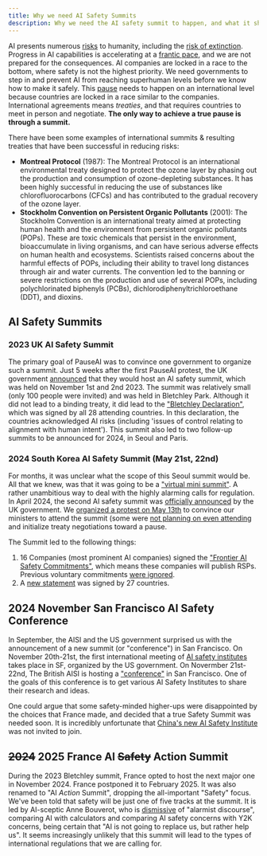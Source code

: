 ```yaml
---
title: Why we need AI Safety Summits
description: Why we need the AI safety summit to happen, and what it should achieve.
---
```


AI presents numerous [risks](/risks) to humanity, including the [risk of extinction](/xrisk).
Progress in AI capabilities is accelerating at a [frantic pace](/urgency), and we are not prepared for the consequences.
AI companies are locked in a race to the bottom, where safety is not the highest priority.
We need governments to step in and prevent AI from reaching superhuman levels before we know how to make it safely.
This [pause](/proposal) needs to happen on an international level because countries are locked in a race similar to the companies.
International agreements means _treaties_, and that requires countries to meet in person and negotiate.
**The only way to achieve a true pause is through a summit.**

There have been some examples of international summits & resulting treaties that have been successful in reducing risks:

- **Montreal Protocol** (1987): The Montreal Protocol is an international environmental treaty designed to protect the ozone layer by phasing out the production and consumption of ozone-depleting substances. It has been highly successful in reducing the use of substances like chlorofluorocarbons (CFCs) and has contributed to the gradual recovery of the ozone layer.
- **Stockholm Convention on Persistent Organic Pollutants** (2001): The Stockholm Convention is an international treaty aimed at protecting human health and the environment from persistent organic pollutants (POPs). These are toxic chemicals that persist in the environment, bioaccumulate in living organisms, and can have serious adverse effects on human health and ecosystems. Scientists raised concerns about the harmful effects of POPs, including their ability to travel long distances through air and water currents. The convention led to the banning or severe restrictions on the production and use of several POPs, including polychlorinated biphenyls (PCBs), dichlorodiphenyltrichloroethane (DDT), and dioxins.

## AI Safety Summits

### 2023 UK AI Safety Summit

The primary goal of PauseAI was to convince one government to organize such a summit.
Just 5 weeks after the first PauseAI protest, the UK government [announced](https://www.gov.uk/government/news/uk-to-host-first-global-summit-on-artificial-intelligence) that they would host an AI safety summit, which was held on November 1st and 2nd 2023.
The summit was relatively small (only 100 people were invited) and was held in Bletchley Park.
Although it did not lead to a binding treaty, it did lead to the ["Bletchley Declaration"](https://www.gov.uk/government/publications/ai-safety-summit-2023-the-bletchley-declaration/the-bletchley-declaration-by-countries-attending-the-ai-safety-summit-1-2-november-2023), which was signed by all 28 attending countries.
In this declaration, the countries acknowledged AI risks (including 'issues of control relating to alignment with human intent').
This summit also led to two follow-up summits to be announced for 2024, in Seoul and Paris.

### 2024 South Korea AI Safety Summit (May 21st, 22nd)

For months, it was unclear what the scope of this Seoul summit would be.
All that we knew, was that it was going to be a ["virtual mini summit"](https://www.bracknellnews.co.uk/news/national/23898764.ai-safety-institute-will-make-uk-global-hub-rishi-sunak-says/).
A rather unambitious way to deal with the highly alarming calls for regulation.
In April 2024, the second AI safety summit was [officially announced](https://www.gov.uk/government/news/uk-and-republic-of-korea-to-build-on-legacy-of-bletchley-park) by the UK government.
We [organized a protest on May 13th](/2024-may) to convince our ministers to attend the summit (some were [not planning on even attending](https://www.reuters.com/technology/second-global-ai-safety-summit-faces-tough-questions-lower-turnout-2024-04-29/) and initialize treaty negotiations toward a pause.

The Summit led to the following things:

1. 16 Companies (most prominent AI companies) signed the ["Frontier AI Safety Commitments"](https://www.gov.uk/government/news/historic-first-as-companies-spanning-north-america-asia-europe-and-middle-east-agree-safety-commitments-on-development-of-ai?utm_source=substack&utm_medium=email), which means these companies will publish RSPs. Previous voluntary commitments [were ignored](https://www.politico.eu/article/rishi-sunak-ai-testing-tech-ai-safety-institute/).
2. A [new statement](https://www.gov.uk/government/publications/seoul-ministerial-statement-for-advancing-ai-safety-innovation-and-inclusivity-ai-seoul-summit-2024/seoul-ministerial-statement-for-advancing-ai-safety-innovation-and-inclusivity-ai-seoul-summit-2024) was signed by 27 countries.

## 2024 November San Francisco AI Safety Conference

In September, the AISI and the US government surprised us with the announcement of a new summit (or "conference") in San Francisco.
On November 20th-21st, the first international meeting of [AI safety institutes](https://www.commerce.gov/news/press-releases/2024/09/us-secretary-commerce-raimondo-and-us-secretary-state-blinken-announce) takes place in SF, organized by the US government.
On Novermber 21st-22nd, The British AISI is hosting a ["conference"](https://www.aisi.gov.uk/work/conference-on-frontier-ai-safety-frameworks) in San Francisco.
One of the goals of this conference is to get various AI Safety Institutes to share their research and ideas.

One could argue that some safety-minded higher-ups were disappointed by the choices that France made, and decided that a true Safety Summit was needed soon.
It is incredibly unfortunate that [China's new AI Safety Institute](https://x.com/yi_zeng/status/1831133250946838740) was not invited to join.

## ~~2024~~ 2025 France AI ~~Safety~~ Action Summit

During the 2023 Bletchley summit, France opted to host the next major one in November 2024.
France postponed it to February 2025.
It was also renamed to "AI _Action_ Summit", dropping the all-important "Safety" focus.
We've been told that safety will be just one of five tracks at the summit.
It is led by AI-sceptic Anne Bouverot, who is [dismissive](https://legrandcontinent-eu.translate.goog/es/2023/12/08/la-ia-no-nos-sustituira-una-conversacion-con-anne-bouverot-yann-le-cun-y-alexandre-viros/?_x_tr_sl=es&_x_tr_tl=en&_x_tr_hl=en&_x_tr_pto=sc) of "alarmist discourse", comparing AI with calculators and comparing AI safety concerns with Y2K concerns, being certain that "AI is not going to replace us, but rather help us".
It seems increasingly unlikely that this summit will lead to the types of international regulations that we are calling for.
